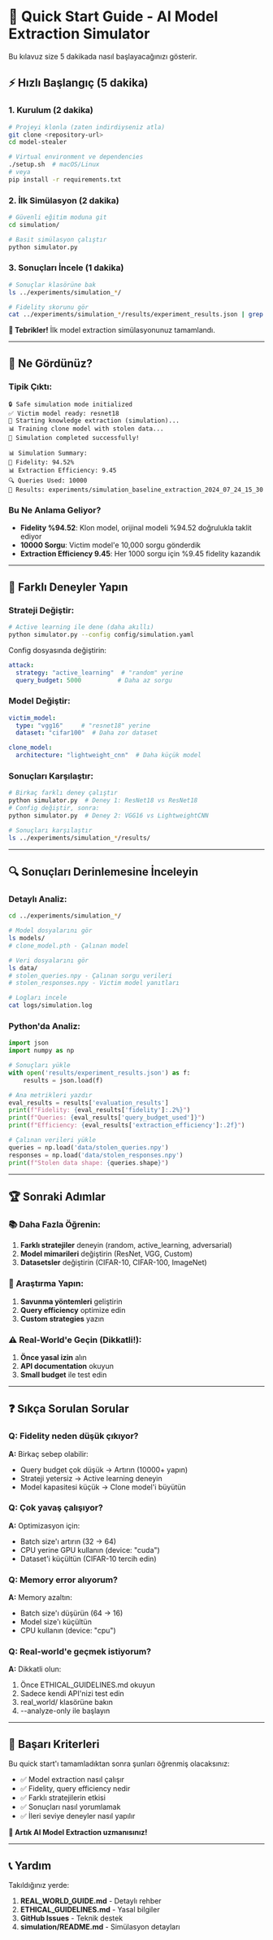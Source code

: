 # 🚀 Quick Start Guide - AI Model Extraction Simulator

Bu kılavuz size 5 dakikada nasıl başlayacağınızı gösterir.

## ⚡ Hızlı Başlangıç (5 dakika)

### 1. Kurulum (2 dakika)
```bash
# Projeyi klonla (zaten indirdiyseniz atla)
git clone <repository-url>
cd model-stealer

# Virtual environment ve dependencies
./setup.sh  # macOS/Linux
# veya
pip install -r requirements.txt
```

### 2. İlk Simülasyon (2 dakika)
```bash
# Güvenli eğitim moduna git
cd simulation/

# Basit simülasyon çalıştır
python simulator.py
```

### 3. Sonuçları İncele (1 dakika)
```bash
# Sonuçlar klasörüne bak
ls ../experiments/simulation_*/

# Fidelity skorunu gör
cat ../experiments/simulation_*/results/experiment_results.json | grep fidelity
```

**🎉 Tebrikler!** İlk model extraction simülasyonunuz tamamlandı.

---

## 🎯 Ne Gördünüz?

### Tipik Çıktı:
```
🔒 Safe simulation mode initialized
✅ Victim model ready: resnet18
🎯 Starting knowledge extraction (simulation)...
📊 Training clone model with stolen data...
🎉 Simulation completed successfully!

📊 Simulation Summary:
🎯 Fidelity: 94.52%
📊 Extraction Efficiency: 9.45
🔍 Queries Used: 10000
📁 Results: experiments/simulation_baseline_extraction_2024_07_24_15_30
```

### Bu Ne Anlama Geliyor?
- **Fidelity %94.52**: Klon model, orijinal modeli %94.52 doğrulukla taklit ediyor
- **10000 Sorgu**: Victim model'e 10,000 sorgu gönderdik
- **Extraction Efficiency 9.45**: Her 1000 sorgu için %9.45 fidelity kazandık

---

## 🎲 Farklı Deneyler Yapın

### Strateji Değiştir:
```bash
# Active learning ile dene (daha akıllı)
python simulator.py --config config/simulation.yaml
```

Config dosyasında değiştirin:
```yaml
attack:
  strategy: "active_learning"  # "random" yerine
  query_budget: 5000          # Daha az sorgu
```

### Model Değiştir:
```yaml
victim_model:
  type: "vgg16"     # "resnet18" yerine
  dataset: "cifar100"  # Daha zor dataset

clone_model:
  architecture: "lightweight_cnn"  # Daha küçük model
```

### Sonuçları Karşılaştır:
```bash
# Birkaç farklı deney çalıştır
python simulator.py  # Deney 1: ResNet18 vs ResNet18
# Config değiştir, sonra:
python simulator.py  # Deney 2: VGG16 vs LightweightCNN

# Sonuçları karşılaştır
ls ../experiments/simulation_*/results/
```

---

## 🔍 Sonuçları Derinlemesine İnceleyin

### Detaylı Analiz:
```bash
cd ../experiments/simulation_*/

# Model dosyalarını gör
ls models/
# clone_model.pth - Çalınan model

# Veri dosyalarını gör  
ls data/
# stolen_queries.npy - Çalınan sorgu verileri
# stolen_responses.npy - Victim model yanıtları

# Logları incele
cat logs/simulation.log
```

### Python'da Analiz:
```python
import json
import numpy as np

# Sonuçları yükle
with open('results/experiment_results.json') as f:
    results = json.load(f)

# Ana metrikleri yazdır
eval_results = results['evaluation_results']
print(f"Fidelity: {eval_results['fidelity']:.2%}")
print(f"Queries: {eval_results['query_budget_used']}")
print(f"Efficiency: {eval_results['extraction_efficiency']:.2f}")

# Çalınan verileri yükle
queries = np.load('data/stolen_queries.npy')
responses = np.load('data/stolen_responses.npy')
print(f"Stolen data shape: {queries.shape}")
```

---

## 🏆 Sonraki Adımlar

### 📚 Daha Fazla Öğrenin:
1. **Farklı stratejiler** deneyin (random, active_learning, adversarial)
2. **Model mimarileri** değiştirin (ResNet, VGG, Custom)
3. **Datasetsler** değiştirin (CIFAR-10, CIFAR-100, ImageNet)

### 🔬 Araştırma Yapın:
1. **Savunma yöntemleri** geliştirin
2. **Query efficiency** optimize edin  
3. **Custom strategies** yazın

### ⚠️ Real-World'e Geçin (Dikkatli!):
1. **Önce yasal izin** alın
2. **API documentation** okuyun
3. **Small budget** ile test edin

---

## ❓ Sıkça Sorulan Sorular

### Q: Fidelity neden düşük çıkıyor?
**A:** Birkaç sebep olabilir:
- Query budget çok düşük → Artırın (10000+ yapın)
- Strateji yetersiz → Active learning deneyin
- Model kapasitesi küçük → Clone model'i büyütün

### Q: Çok yavaş çalışıyor?
**A:** Optimizasyon için:
- Batch size'ı artırın (32 → 64)
- CPU yerine GPU kullanın (device: "cuda")
- Dataset'i küçültün (CIFAR-10 tercih edin)

### Q: Memory error alıyorum?
**A:** Memory azaltın:
- Batch size'ı düşürün (64 → 16)
- Model size'ı küçültün
- CPU kullanın (device: "cpu")

### Q: Real-world'e geçmek istiyorum?
**A:** Dikkatli olun:
1. Önce ETHICAL_GUIDELINES.md okuyun
2. Sadece kendi API'nizi test edin
3. real_world/ klasörüne bakın
4. --analyze-only ile başlayın

---

## 🎯 Başarı Kriterleri

Bu quick start'ı tamamladıktan sonra şunları öğrenmiş olacaksınız:

- ✅ Model extraction nasıl çalışır
- ✅ Fidelity, query efficiency nedir  
- ✅ Farklı stratejilerin etkisi
- ✅ Sonuçları nasıl yorumlamak
- ✅ İleri seviye deneyler nasıl yapılır

**🚀 Artık AI Model Extraction uzmanısınız!**

---

## 📞 Yardım

Takıldığınız yerde:
1. **REAL_WORLD_GUIDE.md** - Detaylı rehber
2. **ETHICAL_GUIDELINES.md** - Yasal bilgiler  
3. **GitHub Issues** - Teknik destek
4. **simulation/README.md** - Simülasyon detayları
